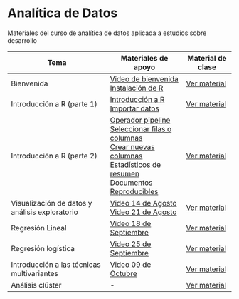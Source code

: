 # Analítica de Datos

Materiales del curso de analítica de datos aplicada a estudios sobre desarrollo

| Tema | Materiales de apoyo | Material de clase |
|------|---------------------|-------------------|
| Bienvenida | [Video de bienvenida](https://youtu.be/ySKIVbcQrhk)<br/>[Instalación de R](https://youtu.be/TKplIIwwdEk) | [Ver material](https://jgbabativam.github.io/AnaDatos/0Intro.html) |
| Introducción a R (parte 1) | [Introducción a R](https://youtu.be/TlOKN0UzbB0) <br/>[Importar datos](https://youtu.be/FkpIpLgI7es) | [Ver material](https://jgbabativam.github.io/AnaDatos/1Intro.html) |
| Introducción a R (parte 2) | [Operador pipeline](https://youtu.be/8V1IzCRsSd8) <br/>[Seleccionar filas o columnas](https://youtu.be/FduWB2BRcBo) <br/> [Crear nuevas columnas](https://youtu.be/5hoBTWEpDbo) <br/> [Estadísticos de resumen](https://youtu.be/NTrjYX0rf9Q) <br/> [Documentos Reproducibles](https://youtu.be/dI11RlFP99o)| [Ver material](https://jgbabativam.github.io/AnaDatos/2Intro.html) |
| Visualización de datos y análisis exploratorio |[Video 14 de Agosto](https://youtu.be/hF9GphkRH74) <br/>[Video 21 de Agosto](https://youtu.be/_3k10rWXqkc)  | [Ver material](https://jgbabativam.github.io/AnaDatos/3Exploratorio.html) |
| Regresión Lineal | [Video 18 de Septiembre](https://youtu.be/GkFBjb-PGBs) | [Ver material](https://jgbabativam.github.io/AnaDatos/4Regression.html) |
| Regresión logística | [Video 25 de Septiembre](https://youtu.be/-X_cCi0gEO4) | [Ver material](https://jgbabativam.github.io/AnaDatos/5LogitRegression.html) |
| Introducción a las técnicas multivariantes | [Video 09 de Octubre](https://youtu.be/fL8YIyAy0W4)| [Ver material](https://jgbabativam.github.io/AnaDatos/6PCA.html) |
| Análisis clúster | - | [Ver material](https://jgbabativam.github.io/AnaDatos/7Cluster.html) |



